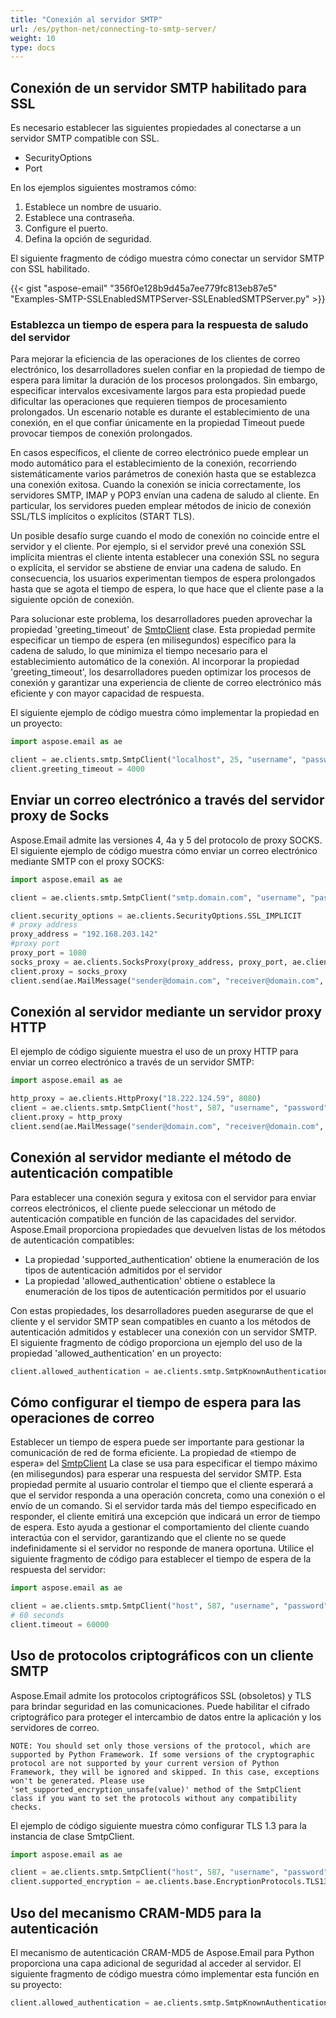 ```yaml
---
title: "Conexión al servidor SMTP"
url: /es/python-net/connecting-to-smtp-server/
weight: 10
type: docs
---
```



## **Conexión de un servidor SMTP habilitado para SSL**
Es necesario establecer las siguientes propiedades al conectarse a un servidor SMTP compatible con SSL.

- SecurityOptions
- Port

En los ejemplos siguientes mostramos cómo:

1. Establece un nombre de usuario.
1. Establece una contraseña.
1. Configure el puerto.
1. Defina la opción de seguridad.

El siguiente fragmento de código muestra cómo conectar un servidor SMTP con SSL habilitado.

{{< gist "aspose-email" "356f0e128b9d45a7ee779fc813eb87e5" "Examples-SMTP-SSLEnabledSMTPServer-SSLEnabledSMTPServer.py" >}}

### **Establezca un tiempo de espera para la respuesta de saludo del servidor**

Para mejorar la eficiencia de las operaciones de los clientes de correo electrónico, los desarrolladores suelen confiar en la propiedad de tiempo de espera para limitar la duración de los procesos prolongados. Sin embargo, especificar intervalos excesivamente largos para esta propiedad puede dificultar las operaciones que requieren tiempos de procesamiento prolongados. Un escenario notable es durante el establecimiento de una conexión, en el que confiar únicamente en la propiedad Timeout puede provocar tiempos de conexión prolongados.

En casos específicos, el cliente de correo electrónico puede emplear un modo automático para el establecimiento de la conexión, recorriendo sistemáticamente varios parámetros de conexión hasta que se establezca una conexión exitosa. Cuando la conexión se inicia correctamente, los servidores SMTP, IMAP y POP3 envían una cadena de saludo al cliente. En particular, los servidores pueden emplear métodos de inicio de conexión SSL/TLS implícitos o explícitos (START TLS).

Un posible desafío surge cuando el modo de conexión no coincide entre el servidor y el cliente. Por ejemplo, si el servidor prevé una conexión SSL implícita mientras el cliente intenta establecer una conexión SSL no segura o explícita, el servidor se abstiene de enviar una cadena de saludo. En consecuencia, los usuarios experimentan tiempos de espera prolongados hasta que se agota el tiempo de espera, lo que hace que el cliente pase a la siguiente opción de conexión.

Para solucionar este problema, los desarrolladores pueden aprovechar la propiedad 'greeting_timeout' de [SmtpClient](https://reference.aspose.com/email/python-net/aspose.email.clients.smtp/smtpclient/#smtpclient-class) clase. Esta propiedad permite especificar un tiempo de espera (en milisegundos) específico para la cadena de saludo, lo que minimiza el tiempo necesario para el establecimiento automático de la conexión. Al incorporar la propiedad 'greeting_timeout', los desarrolladores pueden optimizar los procesos de conexión y garantizar una experiencia de cliente de correo electrónico más eficiente y con mayor capacidad de respuesta.

El siguiente ejemplo de código muestra cómo implementar la propiedad en un proyecto:

```py
import aspose.email as ae

client = ae.clients.smtp.SmtpClient("localhost", 25, "username", "password")
client.greeting_timeout = 4000
```
## **Enviar un correo electrónico a través del servidor proxy de Socks**

Aspose.Email admite las versiones 4, 4a y 5 del protocolo de proxy SOCKS. El siguiente ejemplo de código muestra cómo enviar un correo electrónico mediante SMTP con el proxy SOCKS:

```py
import aspose.email as ae

client = ae.clients.smtp.SmtpClient("smtp.domain.com", "username", "password")

client.security_options = ae.clients.SecurityOptions.SSL_IMPLICIT
# proxy address
proxy_address = "192.168.203.142"
#proxy port
proxy_port = 1080
socks_proxy = ae.clients.SocksProxy(proxy_address, proxy_port, ae.clients.SocksVersion.SOCKS_V5)
client.proxy = socks_proxy
client.send(ae.MailMessage("sender@domain.com", "receiver@domain.com", "Sending Email via proxy", "Implement socks proxy protocol for versions 4, 4a, 5 (only Username/Password authentication)"))
```

## **Conexión al servidor mediante un servidor proxy HTTP**

El ejemplo de código siguiente muestra el uso de un proxy HTTP para enviar un correo electrónico a través de un servidor SMTP:

```py
import aspose.email as ae

http_proxy = ae.clients.HttpProxy("18.222.124.59", 8080)
client = ae.clients.smtp.SmtpClient("host", 587, "username", "password")
client.proxy = http_proxy
client.send(ae.MailMessage("sender@domain.com", "receiver@domain.com", "Sending Email via proxy", "Body"))
```

## **Conexión al servidor mediante el método de autenticación compatible**

Para establecer una conexión segura y exitosa con el servidor para enviar correos electrónicos, el cliente puede seleccionar un método de autenticación compatible en función de las capacidades del servidor. Aspose.Email proporciona propiedades que devuelven listas de los métodos de autenticación compatibles:

- La propiedad 'supported_authentication' obtiene la enumeración de los tipos de autenticación admitidos por el servidor
- La propiedad 'allowed_authentication' obtiene o establece la enumeración de los tipos de autenticación permitidos por el usuario

Con estas propiedades, los desarrolladores pueden asegurarse de que el cliente y el servidor SMTP sean compatibles en cuanto a los métodos de autenticación admitidos y establecer una conexión con un servidor SMTP. El siguiente fragmento de código proporciona un ejemplo del uso de la propiedad 'allowed_authentication' en un proyecto:

```py
client.allowed_authentication = ae.clients.smtp.SmtpKnownAuthenticationType.LOGIN
```

## **Cómo configurar el tiempo de espera para las operaciones de correo**

Establecer un tiempo de espera puede ser importante para gestionar la comunicación de red de forma eficiente. La propiedad de «tiempo de espera» del [SmtpClient](https://reference.aspose.com/email/python-net/aspose.email.clients.smtp/smtpclient/#smtpclient-class) La clase se usa para especificar el tiempo máximo (en milisegundos) para esperar una respuesta del servidor SMTP. Esta propiedad permite al usuario controlar el tiempo que el cliente esperará a que el servidor responda a una operación concreta, como una conexión o el envío de un comando. Si el servidor tarda más del tiempo especificado en responder, el cliente emitirá una excepción que indicará un error de tiempo de espera. Esto ayuda a gestionar el comportamiento del cliente cuando interactúa con el servidor, garantizando que el cliente no se quede indefinidamente si el servidor no responde de manera oportuna. Utilice el siguiente fragmento de código para establecer el tiempo de espera de la respuesta del servidor:

```py
import aspose.email as ae

client = ae.clients.smtp.SmtpClient("host", 587, "username", "password", ae.clients.SecurityOptions.SSL_EXPLICIT)
# 60 seconds
client.timeout = 60000
```

## **Uso de protocolos criptográficos con un cliente SMTP**

Aspose.Email admite los protocolos criptográficos SSL (obsoletos) y TLS para brindar seguridad en las comunicaciones. Puede habilitar el cifrado criptográfico para proteger el intercambio de datos entre la aplicación y los servidores de correo.

```
NOTE: You should set only those versions of the protocol, which are supported by Python Framework. If some versions of the cryptographic protocol are not supported by your current version of Python Framework, they will be ignored and skipped. In this case, exceptions won't be generated. Please use 'set_supported_encryption_unsafe(value)' method of the SmtpClient class if you want to set the protocols without any compatibility checks.
```
El ejemplo de código siguiente muestra cómo configurar TLS 1.3 para la instancia de clase SmtpClient.

```py
import aspose.email as ae

client = ae.clients.smtp.SmtpClient("host", 587, "username", "password", ae.clients.SecurityOptions.SSL_EXPLICIT)
client.supported_encryption = ae.clients.base.EncryptionProtocols.TLS13
```

## **Uso del mecanismo CRAM-MD5 para la autenticación**

El mecanismo de autenticación CRAM-MD5 de Aspose.Email para Python proporciona una capa adicional de seguridad al acceder al servidor. El siguiente fragmento de código muestra cómo implementar esta función en su proyecto:

```py
client.allowed_authentication = ae.clients.smtp.SmtpKnownAuthenticationType.CRAM_MD5
```

